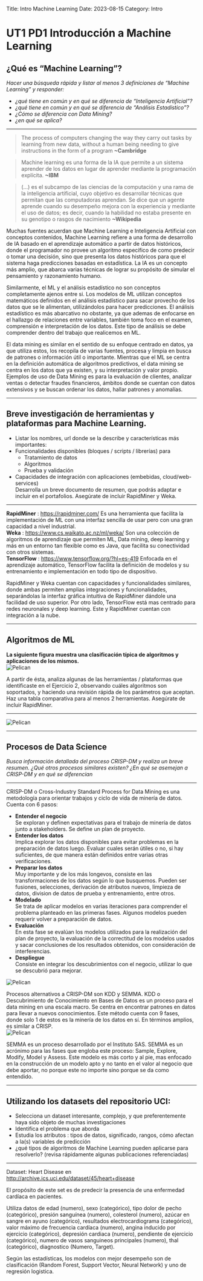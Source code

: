 Title: Intro Machine Learning
Date: 2023-08-15
Category: Intro


# UT1 PD1 Introducción a Machine Learning  
## ¿Qué es “Machine Learning”?
*Hacer una búsqueda rápida y listar al menos 3 definiciones de “Machine Learning” y
responder:*
- *¿qué tiene en común y en qué se diferencia de “Inteligencia Artificial”?*
- *¿qué tiene en común y en qué se diferencia de “Análisis Estadístico”?*
- *¿Cómo se diferencia con Data Mining?*
- *¿en qué se aplica?*
---
> The process of computers changing the way they carry out tasks by learning from new data, without a human being needing to give instructions in the form of a program **~Cambridge**

> Machine learning es una forma de la IA que permite a un sistema aprender de los datos en lugar de aprender mediante la programación explícita.  **~IBM**

> (...) es el subcampo de las ciencias de la computación y una rama de la inteligencia artificial, cuyo objetivo es desarrollar técnicas que permitan que las computadoras aprendan. Se dice que un agente aprende cuando su desempeño mejora con la experiencia y mediante el uso de datos; es decir, cuando la habilidad no estaba presente en su genotipo o rasgos de nacimiento **~Wikipedia**

Muchas fuentes acuerdan que Machine Learning e Inteligencia Artificial con conceptos contenidos, Machine Learning refiere a una forma de desarrollo de IA basado en el aprendizaje automático a partir de datos históricos, donde el programador no provee un algoritmo específico de como predecir o tomar una decisión, sino que presenta los datos históricos para que el sistema haga predicciones basadas en estadística. 
La IA es un concepto más amplio, que abarca varias técnicas de lograr su propósito de simular el pensamiento y razonamiento humano.

Similarmente, el ML y el análisis estadístico no son conceptos completamente ajenos entre si. Los modelos de ML utilizan conceptos matemáticos definidos en el análisis estadístico para sacar provecho de los datos que se le alimentan, utilizándolos para hacer predicciones.
El análisis estadístico es más abarcativo no obstante, ya que ademas de enfocarse en el hallazgo de relaciones entre variables, también toma foco en el examen, comprensión e interpretación de los datos. Este tipo de análisis se debe comprender dentro del trabajo que realicemos en ML.

El data mining es similar en el sentido de su enfoque centrado en datos, ya que utiliza estos, los recopila de varias fuentes, procesa y limpia en busca de patrones o información útil o importante. 
Mientras que el ML se centra en la definición automática de algoritmos predictivos, el data mining se centra en los datos que ya existen, y su interpretación y valor propio.
Ejemplos de uso de Data Mining es para la evaluación de clientes, analizar ventas o detectar fraudes financieros, ámbitos donde se cuentan con datos extensivos y se buscan ordenar los datos, hallar patrones y anomalías.  

--- 
## Breve investigación de herramientas y plataformas para Machine Learning.  
- Listar los nombres, url donde se la describe y características más importantes:
- Funcionalidades disponibles (bloques / scripts / librerías) para
    - Tratamiento de datos
    - Algoritmos
    - Prueba y validación
- Capacidades de integración con aplicaciones (embebidas, cloud/web-services)  
Desarrolla un breve documento de resumen, que podrás adaptar e incluir en el
portafolios. Asegúrate de incluir RapidMiner y Weka.
---  

**RapidMiner** :   https://rapidminer.com/  Es una herramienta que facilita la implementación de ML con una interfaz sencilla de usar pero con una gran capacidad a nivel industrial.  
**Weka** :   https://www.cs.waikato.ac.nz/ml/weka/  Son una colección de algoritmos de aprendizaje que permiten ML, Data mining, deep learning y más en un entorno tan flexible como es Java, que facilita su conectividad con otros sistemas.  
**TensorFlow** :  https://www.tensorflow.org/?hl=es-419 Enfocada en el aprendizaje automático, TensorFlow facilita la definición de modelos y su entrenamiento e implementación en todo tipo de dispositivo.  

RapidMiner y Weka cuentan con capacidades y funcionalidades similares, donde ambas permiten amplias integraciones y funcionalidades, separándolas la interfaz gráfica intuitiva de RapidMiner dándole una facilidad de uso superior.
Por otro lado, TensorFlow está mas centrado para redes neuronales y deep learning. Este y RapidMiner cuentan con integración a la nube.  

---  

## Algoritmos de ML
**La siguiente figura muestra una clasificación típica de algoritmos y aplicaciones de los mismos.**    
![Pelican](..\images\ut1pd1\image-2.png)    

A partir de ésta, analiza algunas de las herramientas / plataformas que identificaste en
el Ejercicio 2, observando cuáles algoritmos son soportados, y haciendo una revisión
rápida de los parámetros que aceptan. Haz una tabla comparativa para al menos 2
herramientas. Asegúrate de incluir RapidMiner.     

---  
![Pelican](..\images\ut1pd1\image-1.png)  

--- 

## Procesos de Data Science
*Busca información detallada del proceso CRISP-DM y realiza un breve resumen.
¿Qué otros procesos similares existen?
¿En qué se asemejan a CRISP-DM y en qué se diferencian*  

---
CRISP-DM o Cross-Industry Standard Process for Data Mining es una metodología para orientar trabajos y ciclo de vida de minería de datos.  
Cuenta con 6 pasos:
- **Entender el negocio**  
 Se exploran y definen expectativas para el trabajo de minería de datos junto a stakeholders. Se define un plan de proyecto.
- **Entender los datos**  
 Implica explorar los datos disponibles para evitar problemas en la preparación de datos luego. Evaluar cuales serán útiles o no, si hay suficientes, de que manera están definidos entre varias otras verificaciones.
- **Preparar los datos**  
 Muy importante y de los más longevos, consiste en las transformaciones de los datos según lo que busquemos. Pueden ser fusiones, selecciones, derivación de atributos nuevos, limpieza de datos, division de datos de prueba y entrenamiento, entre otros.
- **Modelado**  
 Se trata de aplicar modelos en varias iteraciones para comprender el problema planteado en las primeras fases. Algunos modelos pueden requerir volver a preparación de datos.
- **Evaluación**  
 En esta fase se evalúan los modelos utilizados para la realización del plan de proyecto, la evaluación de la correctitud de los modelos usados y sacar conclusiones de los resultados obtenidos, con consideración de interferencias.
- **Despliegue**  
 Consiste en integrar los descubrimientos con el negocio, utilizar lo que se descubrió para mejorar. 

![Pelican](..\images\ut1pd1\image.png)  

Procesos alternativos a CRISP-DM son KDD y SEMMA.
KDD o Descubrimiento de Conocimiento en Bases de Datos es un proceso para el data mining en una escala macro. Se centra en encontrar patrones en datos para llevar a nuevos conocimientos. Este método cuenta con 9 fases, donde solo 1 de estos es la minería de los datos en sí. En términos amplios, es similar a CRISP.  
![Pelican](..\images\ut1pd1\KDD-Salud-Electronica-1024x428.png)  

SEMMA es un proceso desarrollado por el Instituto SAS. SEMMA es un acrónimo para las fases que engloba este proceso: Sample, Explore, Modify, Model y Assess. Este modelo es más corto y al pie, mas enfocado en la construcción de un modelo apto y no tanto en el valor al negocio que debe aportar, no porque este no importe sino porque se da como entendido.

---  
## Utilizando los datasets del repositorio UCI:
- Selecciona un dataset interesante, complejo, y que preferentemente haya sido objeto de muchas investigaciones
- Identifica el problema que aborda
- Estudia los atributos : tipos de datos, significado, rangos, cómo afectan a la(s)
variables de predicción
- ¿qué tipos de algoritmos de Machine Learning pueden aplicarse para resolverlo? (revisa rápidamente algunas publicaciones referenciadas)
---  
Dataset: Heart Disease en http://archive.ics.uci.edu/dataset/45/heart+disease    

El propósito de este set es de predecir la presencia de una enfermedad cardíaca en pacientes.

Utiliza datos de edad (numero), sexo (categórico), tipo dolor de pecho (categórico), presión sanguínea (numero), colesterol (numero), azúcar en sangre en ayuno (categórico), resultados electrocardiograma (categórico),
valor máximo de frecuencia cardíaca (numero), angina inducido por ejercicio (categórico), depresión cardiaca (numero), pendiente de ejercicio (categórico), numero de vasos sanguineos principales (numero), thal (categórico), diagnostico (Numero, Target).

Según las estadísticas, los modelos con mejor desempeño son de clasificación (Random Forest, Support Vector, Neural Network) y uno de regresión logistica. 
